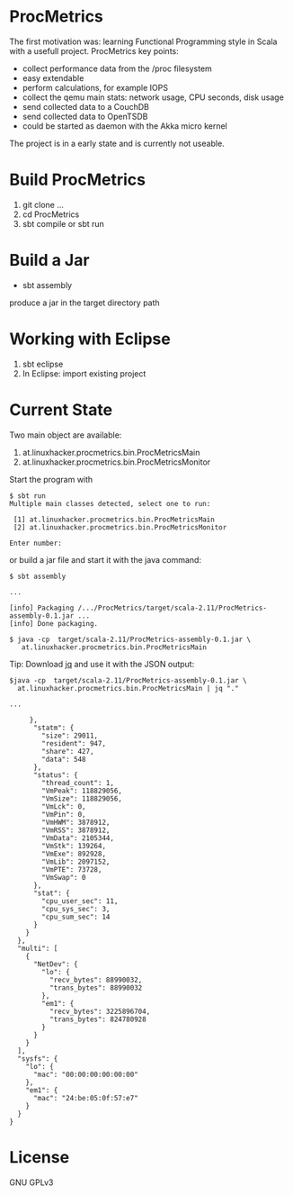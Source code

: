 # ProcMetrics

The first motivation was: learning Functional Programming style in Scala with a usefull project. ProcMetrics key points:

* collect performance data from the /proc filesystem
* easy extendable
* perform calculations, for example IOPS
* collect the qemu main stats: network usage, CPU seconds, disk usage
* send collected data to a CouchDB
* send collected data to OpenTSDB
* could be started as daemon with the Akka micro kernel

The project is in a early state and is currently not useable.

# Build ProcMetrics

1. git clone ...
2. cd ProcMetrics
3. sbt compile or sbt run

# Build a Jar

* sbt assembly

produce a jar in the target directory path

# Working with Eclipse

1. sbt eclipse
2. In Eclipse: import existing project 

# Current State

Two main object are available:

1. at.linuxhacker.procmetrics.bin.ProcMetricsMain
2. at.linuxhacker.procmetrics.bin.ProcMetricsMonitor

Start the program with 

```
$ sbt run
Multiple main classes detected, select one to run:

 [1] at.linuxhacker.procmetrics.bin.ProcMetricsMain
 [2] at.linuxhacker.procmetrics.bin.ProcMetricsMonitor

Enter number: 
```

or build a jar file and start it with the java command:

```
$ sbt assembly

...

[info] Packaging /.../ProcMetrics/target/scala-2.11/ProcMetrics-assembly-0.1.jar ...
[info] Done packaging.

$ java -cp  target/scala-2.11/ProcMetrics-assembly-0.1.jar \
   at.linuxhacker.procmetrics.bin.ProcMetricsMain
```

Tip: Download [jq](http://stedolan.github.io/jq/) and use it with the JSON output:

```
$java -cp  target/scala-2.11/ProcMetrics-assembly-0.1.jar \
  at.linuxhacker.procmetrics.bin.ProcMetricsMain | jq "."

...

     },
      "statm": {
        "size": 29011,
        "resident": 947,
        "share": 427,
        "data": 548
      },
      "status": {
        "thread_count": 1,
        "VmPeak": 118829056,
        "VmSize": 118829056,
        "VmLck": 0,
        "VmPin": 0,
        "VmHWM": 3878912,
        "VmRSS": 3878912,
        "VmData": 2105344,
        "VmStk": 139264,
        "VmExe": 892928,
        "VmLib": 2097152,
        "VmPTE": 73728,
        "VmSwap": 0
      },
      "stat": {
        "cpu_user_sec": 11,
        "cpu_sys_sec": 3,
        "cpu_sum_sec": 14
      }
    }
  },
  "multi": [
    {
      "NetDev": {
        "lo": {
          "recv_bytes": 88990032,
          "trans_bytes": 88990032
        },
        "em1": {
          "recv_bytes": 3225896704,
          "trans_bytes": 824780928
        }
      }
    }
  ],
  "sysfs": {
    "lo": {
      "mac": "00:00:00:00:00:00"
    },
    "em1": {
      "mac": "24:be:05:0f:57:e7"
    }
  }
}
```

# License

GNU GPLv3
